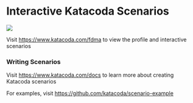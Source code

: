 # Interactive Katacoda Scenarios

[![](http://shields.katacoda.com/katacoda/fdma/count.svg)](https://www.katacoda.com/fdma "Get your profile on Katacoda.com")

Visit https://www.katacoda.com/fdma to view the profile and interactive scenarios

### Writing Scenarios
Visit https://www.katacoda.com/docs to learn more about creating Katacoda scenarios

For examples, visit https://github.com/katacoda/scenario-example
